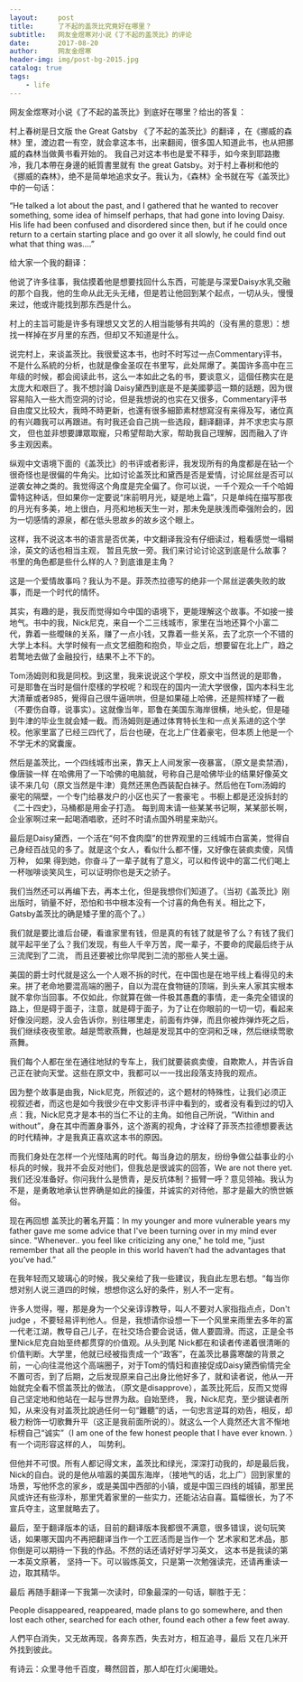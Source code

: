 ```yaml
---
layout:     post
title:      了不起的盖茨比究竟好在哪里？
subtitle:   网友金煜寒对小说《了不起的盖茨比》的评论
date:       2017-08-20
author:     网友金煜寒
header-img: img/post-bg-2015.jpg
catalog: true
tags:
    - life
---
```


网友金煜寒对小说《了不起的盖茨比》到底好在哪里？给出的答复：

村上春树是日文版 the Great Gatsby 《了不起的盖茨比》的翻译 ，在《挪威的森林》里，渡边君一有空，就会拿这本书，出来翻阅，很多国人知道此书，也从把挪威的森林当做黄书看开始的。 我自己对这本书也是爱不释手，如今來到耶路撒冷，我几本帶在身邊的紙質書里就有 the great Gatsby。对于村上春树和他的《挪威的森林》，绝不是简单地追求女子。我认为，《森林》全书就在写《盖茨比》中的一句话：

“He talked a lot about the past, and I gathered that he wanted to recover something, some idea of himself perhaps, that had gone into loving Daisy. His life had been confused and disordered since then, but if he could once return to a certain starting place and go over it all slowly, he could find out what that thing was....”

给大家一个我的翻译：

他说了许多往事，我估摸着他是想要找回什么东西，可能是与深爱Daisy水乳交融的那个自我，他的生命从此无头无绪，但是若让他回到某个起点，一切从头，慢慢来过，他或许能找到那东西是什么。

村上的主旨可能是许多有理想又文艺的人相当能够有共鸣的（没有黑的意思）：想找一样掉在岁月里的东西，但却又不知道是什么。

说完村上，来谈盖茨比。我很爱这本书，也时不时写过一点Commentary评书，不是什么系統的分析，也就是像金圣叹在书里写，此处屌爆了。美国许多高中在三年级的时候，都会阅读此书，这么一本如此之名的书，要谈意义，這個任務实在是太庞大和艰巨了。我不想討論 Daisy黛西到底是不是美國夢這一類的話題，因为很容易陷入一些大而空洞的讨论，但是我想说的也实在又很多，Commentary评书自由度又比较大，我時不時更新，也還有很多細節素材想寫沒有来得及写，诸位真的有兴趣我可以再跟进。有时我还会自己挑一些选段，翻译翻译，并不求忠实与原文， 但也並非想要譁眾取寵，只希望帮助大家，帮助我自己理解，因而融入了许多主观因素。

纵观中文语境下面的《盖茨比》的书评或者影评，我发现所有的角度都是在钻一个很奇怪也是很偏的牛角尖。比如讨论盖茨比和黛西是否是爱情，讨论屌丝是否可以逆袭女神之类的。我觉得这个角度是完全偏了。你可以说，一千个观众一千个哈姆雷特这种话，但如果你一定要说“床前明月光，疑是地上霜”，只是单纯在描写那夜的月光有多美，地上很白，月亮和地板天生一对，那未免是肤浅而牵强附会的，因为一切感情的源泉，都在低头思故乡的故乡这个眼上。

这样，我不说这本书的语言是否优美，中文翻译我没有仔细读过，粗看感觉一塌糊涂，英文的话也相当主观， 暂且先放一旁。我们来讨论讨论这到底是什么故事？书里的角色都是些什么样的人？到底谁是主角？

这是一个爱情故事吗？我认为不是。菲茨杰拉德写的绝非一个屌丝逆袭失败的故事，而是一个时代的情怀。

其实，有趣的是，我反而觉得如今中国的语境下，更能理解这个故事。不如接一接地气。书中的我，Nick尼克，来自一个二三线城市，家里在当地还算个小富二代，靠着一些曖昧的关系，赚了一点小钱，又靠着一些关系，去了北京一个不错的大学上本科。大学时候有一点文艺细胞和抱负，毕业之后，想要留在北上广，趋之若鹜地去做了金融投行，结果不上不下的。

Tom汤姆则和我是同校。到这里，我来说说这个学校，原文中当然说的是耶魯，可是耶鲁在当时是個什麼樣的学校呢？和现在的国内一流大学很像，国内本科生北大清華或者985，覺得自己很牛逼哄哄，但是如果碰上哈佛，还是照样矮了一截（不要伤自尊，说事实）。这就像当年，耶鲁在美国东海岸很横，地头蛇，但是碰到牛津的毕业生就会矮一截。而汤姆则是通过体育特长生和一点关系进的这个学校。他家里富了已经三四代了，后台也硬，在北上广住着豪宅，但本质上他是一个不学无术的窝囊废。

然后是盖茨比，一个四线城市出来，靠天上人间发家一夜暴富，（原文是卖禁酒)，像唐骏一样 在哈佛用了一下哈佛的电脑就，号称自己是哈佛毕业的结果好像英文读不来几句（原文当然是牛津）竟然还黑色西装配白袜子。然后他在Tom汤姆的豪宅的隔壁，一个专门给暴发户的小区也买了一套豪宅 。书橱上都是还没拆封的《二十四史》，马桶都是用金子打造。 每到周末请一些某某书记啊，某某部长啊，企业家啊过来一起喝酒唱歌，还时不时请点国外明星来助兴。

最后是Daisy黛西，一个活在“何不食肉糜”的世界观里的三线城市白富美，觉得自己身经百战见的多了。就是这个女人，看似什么都不懂，又好像在装疯卖傻，风情万种， 如果 得到她，你奋斗了一辈子就有了意义，可以和传说中的富二代们喝上一杯咖啡谈笑风生，可以证明你也是天之骄子。

我们当然还可以再编下去，再本土化，但是我想你们知道了。（当初《盖茨比》刚出版时，销量不好，恐怕和书中根本没有一个讨喜的角色有关。相比之下，Gatsby盖茨比的确是矮子里的高个了。）

我们就是要比谁后台硬，看谁家里有钱，但是真的有钱了就是爷了么？有钱了我们就平起平坐了么？我们发现，有些人千辛万苦，爬一辈子，不要命的爬最后终于从三流爬到了二流， 而且还要被比你早爬到二流的那些人笑土逼。

美国的爵士时代就是这么一个人艰不拆的时代，在中国也是在地平线上看得见的未来。拼了老命地要混高端的圈子，自以为混在食物链的顶端，到头来人家其实根本就不拿你当回事。不仅如此，你就算在做一件极其愚蠢的事情，走一条完全错误的路上，但是碍于面子，注意，就是碍于面子，为了让在你眼前的一切一切，看起来好像没问题，没人会告诉你，别往哪里走，前面有炸弹，而且你被炸弹炸死之后，我们继续夜夜笙歌。越是莺歌燕舞，也越是发现其中的空洞和乏味，然后继续莺歌燕舞。

我们每个人都在坐在通往地狱的专车上，我们就要装疯卖傻，自欺欺人，并告诉自己正在驶向天堂。这些在原文中，我都可以一一找出段落支持我的观点。

因为整个故事是由我，Nick尼克，所叙述的，这个题材的特殊性，让我们必须正视叙述者，而这也是如今我很少在中文影评书评中看到的，或者没有看到过的切入点：我，Nick尼克才是本书的当仁不让的主角。如他自己所说，“Within and without”，身在其中而置身事外，这个游离的视角，才诠释了菲茨杰拉德想要表达的时代精神，才是我真正喜欢这本书的原因。

而我们身处在怎样一个光怪陆离的时代。每当身边的朋友，纷纷争做公益事业的小标兵的时候，我并不会反对他们，但我总是很诚实的回答，We are not there yet. 我们还没准备好。你问我什么是愤青，是反抗体制？振臂一呼？意见领袖。我认为不是，是勇敢地承认世界确是如此的操蛋，并诚实的对待他，那才是最大的愤世嫉俗。

现在再回想 盖茨比的著名开篇：In my younger and more vulnerable years my father gave me some advice that I've been turning over in my mind ever since. "Whenever.. you feel like criticizing any one," he told me, "just remember that all the people in this world haven’t had the advantages that you’ve had.”

在我年轻而又玻璃心的时候，我父亲给了我一些建议，我自此左思右想。“每当你想对别人说三道四的时候，想想你这么好的条件，别人不一定有。

许多人觉得，喔，那是身为一个父亲谆谆教导，叫人不要对人家指指点点，Don't judge ，不要轻易评判他人。但是，我想请你设想一下一个风里来雨里去多年的富一代老江湖，教导自己儿子，在社交场合要会说话，做人要圆滑。而这，正是全书里Nick尼克自始至终都贯穿的价值观。从头到尾 Nick都在和读者传递着很清晰的价值判断。大学里，他就已经被指责成一个“政客”，在盖茨比暴露寒酸的背景之前，一心向往混他这个高端圈子，对于Tom的情妇和直接促成Daisy黛西偷情完全不置可否，到了后期，之后发现原来自己出身比他好多了，就和读者说，他从一开始就完全看不惯盖茨比的做法，（原文是disapprove），盖茨比死后，反而又觉得自己坚定地和他站在一起与世界为敌。自始至终， 我，Nick尼克，至少据读者所知，从来没有对盖茨比說過任何一句“難聽”的话，一句忠言逆耳的劝告，相反，却极力粉饰一切歌舞升平（这正是我前面所说的）。就这么一个人竟然还大言不惭地标榜自己“诚实”（I am one of the few honest people that I have ever known. ）有一个词形容这样的人， 叫势利。

但他并不可恨。所有人都记得文末，盖茨比和绿光，深深打动我的，却是最后我，Nick的自白。说的是他从喧嚣的美国东海岸，（接地气的话，北上广）回到家里的场景，写他怀念的家乡，或是美国中西部的小镇，或是中国三四线的城镇，那里民风或许还有些淳朴，那里凭着家里的一些实力，还能沾沾自喜。篇幅很长，为了不宣兵夺主，这里就略去了。

最后，至于翻译版本的话，目前的翻译版本我都很不满意，很多错误，说句玩笑话，如果哪天国内不再把翻译当作一个工匠活而是当作一个 艺术家和艺术品，那你倒是可以期待一下我的作品。不然的话还请好好学习英文， 这本书是我读的第一本英文原著， 坚持一下。可以锻炼英文，只是第一次勉强读完，还请再重读一边，取其精华。

最后 再随手翻译一下我第一次读时，印象最深的一句话，聊胜于无：

People disappeared, reappeared, made plans to go somewhere, and then lost each other, searched for each other, found each other a few feet away.

人們平白消失，又无故再现，各奔东西，失去对方，相互追寻，最后 又在几米开外找到彼此。

有诗云：众里寻他千百度，蓦然回首，那人却在灯火阑珊处。
